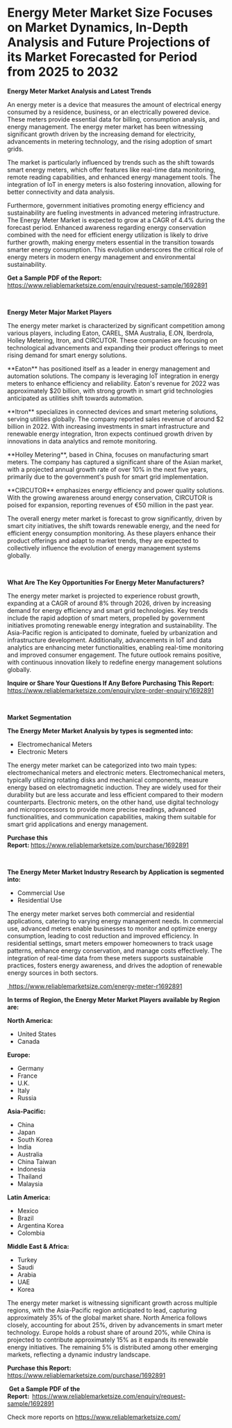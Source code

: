 <p><h1>Energy Meter Market Size Focuses on Market Dynamics, In-Depth Analysis and Future Projections of its Market Forecasted for Period from 2025 to 2032</h1></p><p><strong>Energy Meter Market Analysis and Latest Trends</strong></p>
<p><p>An energy meter is a device that measures the amount of electrical energy consumed by a residence, business, or an electrically powered device. These meters provide essential data for billing, consumption analysis, and energy management. The energy meter market has been witnessing significant growth driven by the increasing demand for electricity, advancements in metering technology, and the rising adoption of smart grids.</p><p>The market is particularly influenced by trends such as the shift towards smart energy meters, which offer features like real-time data monitoring, remote reading capabilities, and enhanced energy management tools. The integration of IoT in energy meters is also fostering innovation, allowing for better connectivity and data analysis.</p><p>Furthermore, government initiatives promoting energy efficiency and sustainability are fueling investments in advanced metering infrastructure. The Energy Meter Market is expected to grow at a CAGR of 4.4% during the forecast period. Enhanced awareness regarding energy conservation combined with the need for efficient energy utilization is likely to drive further growth, making energy meters essential in the transition towards smarter energy consumption. This evolution underscores the critical role of energy meters in modern energy management and environmental sustainability.</p></p>
<p><strong>Get a Sample PDF of the Report:&nbsp;</strong> <a href="https://www.reliablemarketsize.com/enquiry/request-sample/1692891?utm_campaign=2744&utm_medium=2&utm_source=Github&utm_content=ia&utm_term=08042025&utm_id=energy-meter">https://www.reliablemarketsize.com/enquiry/request-sample/1692891</a></p>
<p>&nbsp;</p>
<p><strong>Energy Meter Major Market Players</strong></p>
<p><p>The energy meter market is characterized by significant competition among various players, including Eaton, CAREL, SMA Australia, E.ON, Iberdrola, Holley Metering, Itron, and CIRCUTOR. These companies are focusing on technological advancements and expanding their product offerings to meet rising demand for smart energy solutions.</p><p>**Eaton** has positioned itself as a leader in energy management and automation solutions. The company is leveraging IoT integration in energy meters to enhance efficiency and reliability. Eaton's revenue for 2022 was approximately $20 billion, with strong growth in smart grid technologies anticipated as utilities shift towards automation.</p><p>**Itron** specializes in connected devices and smart metering solutions, serving utilities globally. The company reported sales revenue of around $2 billion in 2022. With increasing investments in smart infrastructure and renewable energy integration, Itron expects continued growth driven by innovations in data analytics and remote monitoring.</p><p>**Holley Metering**, based in China, focuses on manufacturing smart meters. The company has captured a significant share of the Asian market, with a projected annual growth rate of over 10% in the next five years, primarily due to the government's push for smart grid implementation.</p><p>**CIRCUTOR** emphasizes energy efficiency and power quality solutions. With the growing awareness around energy conservation, CIRCUTOR is poised for expansion, reporting revenues of €50 million in the past year. </p><p>The overall energy meter market is forecast to grow significantly, driven by smart city initiatives, the shift towards renewable energy, and the need for efficient energy consumption monitoring. As these players enhance their product offerings and adapt to market trends, they are expected to collectively influence the evolution of energy management systems globally.</p></p>
<p>&nbsp;</p>
<p><strong>What Are The Key Opportunities For Energy Meter Manufacturers?</strong></p>
<p><p>The energy meter market is projected to experience robust growth, expanding at a CAGR of around 8% through 2026, driven by increasing demand for energy efficiency and smart grid technologies. Key trends include the rapid adoption of smart meters, propelled by government initiatives promoting renewable energy integration and sustainability. The Asia-Pacific region is anticipated to dominate, fueled by urbanization and infrastructure development. Additionally, advancements in IoT and data analytics are enhancing meter functionalities, enabling real-time monitoring and improved consumer engagement. The future outlook remains positive, with continuous innovation likely to redefine energy management solutions globally.</p></p>
<p><strong>Inquire or Share Your Questions If Any Before Purchasing This Report:</strong> <a href="https://www.reliablemarketsize.com/enquiry/pre-order-enquiry/1692891?utm_campaign=2744&utm_medium=2&utm_source=Github&utm_content=ia&utm_term=08042025&utm_id=energy-meter">https://www.reliablemarketsize.com/enquiry/pre-order-enquiry/1692891</a></p>
<p>&nbsp;</p>
<p><strong>Market Segmentation</strong></p>
<p><strong>The Energy Meter Market Analysis by types is segmented into:</strong></p>
<p><ul><li>Electromechanical Meters</li><li>Electronic Meters</li></ul></p>
<p><p>The energy meter market can be categorized into two main types: electromechanical meters and electronic meters. Electromechanical meters, typically utilizing rotating disks and mechanical components, measure energy based on electromagnetic induction. They are widely used for their durability but are less accurate and less efficient compared to their modern counterparts. Electronic meters, on the other hand, use digital technology and microprocessors to provide more precise readings, advanced functionalities, and communication capabilities, making them suitable for smart grid applications and energy management.</p></p>
<p><strong>Purchase this Report:&nbsp;</strong><a href="https://www.reliablemarketsize.com/purchase/1692891?utm_campaign=2744&utm_medium=2&utm_source=Github&utm_content=ia&utm_term=08042025&utm_id=energy-meter">https://www.reliablemarketsize.com/purchase/1692891</a></p>
<p>&nbsp;</p>
<p><strong>The Energy Meter Market Industry Research by Application is segmented into:</strong></p>
<p><ul><li>Commercial Use</li><li>Residential Use</li></ul></p>
<p><p>The energy meter market serves both commercial and residential applications, catering to varying energy management needs. In commercial use, advanced meters enable businesses to monitor and optimize energy consumption, leading to cost reduction and improved efficiency. In residential settings, smart meters empower homeowners to track usage patterns, enhance energy conservation, and manage costs effectively. The integration of real-time data from these meters supports sustainable practices, fosters energy awareness, and drives the adoption of renewable energy sources in both sectors.</p></p>
<p><a href="https://www.reliablemarketsize.com/energy-meter-r1692891?utm_campaign=2744&utm_medium=2&utm_source=Github&utm_content=ia&utm_term=08042025&utm_id=energy-meter">&nbsp;https://www.reliablemarketsize.com/energy-meter-r1692891</a></p>
<p><strong>In terms of Region, the Energy Meter Market Players available by Region are:</strong></p>
<p>
    <p> <strong> North America: </strong>
        <ul>
            <li>United States</li>
            <li>Canada</li>
        </ul>
        </p> 
    <p> <strong> Europe: </strong>
        <ul>
            <li>Germany</li>
            <li>France</li>
            <li>U.K.</li>
            <li>Italy</li>
            <li>Russia</li>
        </ul>
        </p> 
    <p> <strong> Asia-Pacific: </strong>
        <ul>
            <li>China</li>
            <li>Japan</li>
            <li>South Korea</li>
            <li>India</li>
            <li>Australia</li>
            <li>China Taiwan</li>
            <li>Indonesia</li>
            <li>Thailand</li>
            <li>Malaysia</li>
        </ul>
        </p> 
    <p> <strong> Latin America: </strong>
        <ul>
            <li>Mexico</li>
            <li>Brazil</li>
            <li>Argentina Korea</li>
            <li>Colombia</li>
        </ul>
        </p> 
    <p> <strong> Middle East & Africa: </strong>
        <ul>
            <li>Turkey</li>
            <li>Saudi</li>
            <li>Arabia</li>
            <li>UAE</li>
            <li>Korea</li>
        </ul>
    </p>
    </p>
<p><p>The energy meter market is witnessing significant growth across multiple regions, with the Asia-Pacific region anticipated to lead, capturing approximately 35% of the global market share. North America follows closely, accounting for about 25%, driven by advancements in smart meter technology. Europe holds a robust share of around 20%, while China is projected to contribute approximately 15% as it expands its renewable energy initiatives. The remaining 5% is distributed among other emerging markets, reflecting a dynamic industry landscape.</p></p>
<p><strong>Purchase this Report: </strong><a href="https://www.reliablemarketsize.com/purchase/1692891?utm_campaign=2744&utm_medium=2&utm_source=Github&utm_content=ia&utm_term=08042025&utm_id=energy-meter">https://www.reliablemarketsize.com/purchase/1692891</a></p>
<p>&nbsp;<strong>Get a Sample PDF of the Report:&nbsp;&nbsp;</strong><a href="https://www.reliablemarketsize.com/enquiry/request-sample/1692891?utm_campaign=2744&utm_medium=2&utm_source=Github&utm_content=ia&utm_term=08042025&utm_id=energy-meter">https://www.reliablemarketsize.com/enquiry/request-sample/1692891</a></p>
<p><strong></strong></p>
<p>Check more reports on <a href="https://www.reliablemarketsize.com/?utm_campaign=2744&utm_medium=2&utm_source=Github&utm_content=ia&utm_term=08042025&utm_id=energy-meter">https://www.reliablemarketsize.com/</a></p>